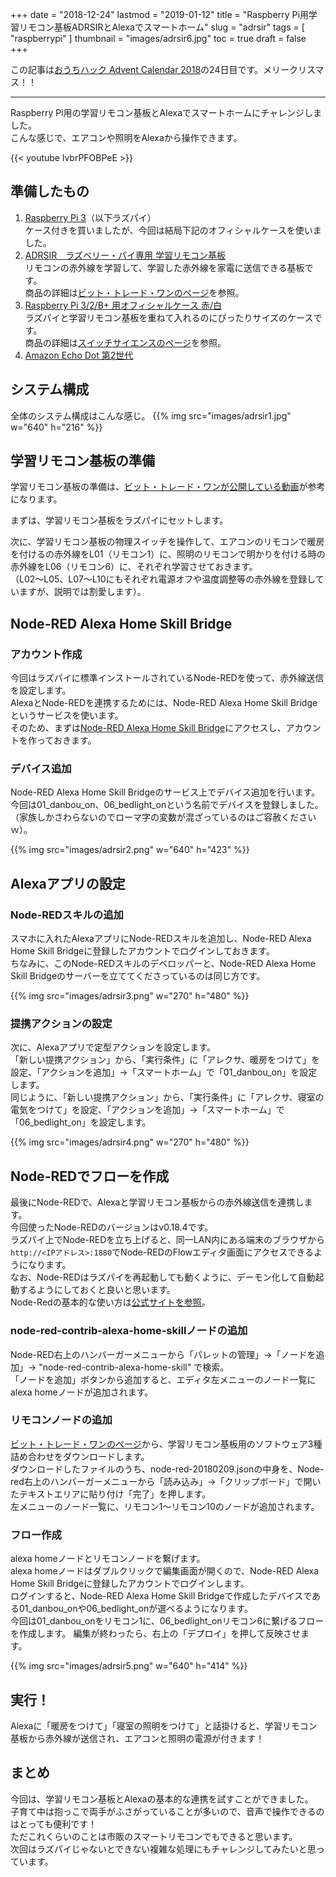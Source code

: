 +++
date = "2018-12-24"
lastmod = "2019-01-12"
title = "Raspberry Pi用学習リモコン基板ADRSIRとAlexaでスマートホーム"
slug = "adrsir"
tags = [
  "raspberrypi"
]
thumbnail = "images/adrsir6.jpg"
toc = true
draft = false
+++

この記事は[おうちハック Advent Calendar 2018](https://qiita.com/advent-calendar/2018/ouch-hack/)の24日目です。メリークリスマス！！

---

Raspberry Pi用の学習リモコン基板とAlexaでスマートホームにチャレンジしました。  
こんな感じで、エアコンや照明をAlexaから操作できます。

{{< youtube lvbrPFOBPeE >}}

## 準備したもの

1. [Raspberry Pi 3](https://amzn.to/2CfAtMA)（以下ラズパイ）  
ケース付きを買いましたが、今回は結局下記のオフィシャルケースを使いました。
1. [ADRSIR　ラズベリー・パイ専用 学習リモコン基板](https://amzn.to/2Cf8AnR)  
リモコンの赤外線を学習して、学習した赤外線を家電に送信できる基板です。  
商品の詳細は[ビット・トレード・ワンのページ](http://bit-trade-one.co.jp/product/module/adrsir/)を参照。
1. [Raspberry Pi 3/2/B+ 用オフィシャルケース 赤/白](https://amzn.to/2Cety6i)  
ラズパイと学習リモコン基板を重ねて入れるのにぴったりサイズのケースです。  
商品の詳細は[スイッチサイエンスのページ](https://www.switch-science.com/catalog/2647/)を参照。
1. [Amazon Echo Dot 第2世代](https://amzn.to/2CrviJB)  

## システム構成

全体のシステム構成はこんな感じ。
{{% img src="images/adrsir1.jpg" w="640" h="216" %}}

## 学習リモコン基板の準備

学習リモコン基板の準備は、[ビット・トレード・ワンが公開している動画](https://youtu.be/Mfq-TaU2dcU/)が参考になります。

まずは、学習リモコン基板をラズパイにセットします。  

次に、学習リモコン基板の物理スイッチを操作して、エアコンのリモコンで暖房を付けるの赤外線をL01（リモコン1）に、照明のリモコンで明かりを付ける時の赤外線をL06（リモコン6）に、それぞれ学習させておきます。  
（L02〜L05、L07〜L10にもそれぞれ電源オフや温度調整等の赤外線を登録していますが、説明では割愛します）。

## Node-RED Alexa Home Skill Bridge

### アカウント作成
今回はラズパイに標準インストールされているNode-REDを使って、赤外線送信を設定します。  
AlexaとNode-REDを連携するためには、Node-RED Alexa Home Skill Bridgeというサービスを使います。  
そのため、まずは[Node-RED Alexa Home Skill Bridge](https://alexa-node-red.bm.hardill.me.uk/)にアクセスし、アカウントを作っておきます。  

### デバイス追加
Node-RED Alexa Home Skill Bridgeのサービス上でデバイス追加を行います。  
今回は01_danbou_on、06_bedlight_onという名前でデバイスを登録しました。  
（家族しかさわらないのでローマ字の変数が混ざっているのはご容赦くださいｗ）。

{{% img src="images/adrsir2.png" w="640" h="423" %}}

## Alexaアプリの設定

### Node-REDスキルの追加
スマホに入れたAlexaアプリにNode-REDスキルを追加し、Node-RED Alexa Home Skill Bridgeに登録したアカウントでログインしておきます。  
ちなみに、このNode-REDスキルのデベロッパーと、Node-RED Alexa Home Skill Bridgeのサーバーを立ててくださっているのは同じ方です。

{{% img src="images/adrsir3.png" w="270" h="480" %}}

### 提携アクションの設定
次に、Alexaアプリで定型アクションを設定します。  
「新しい提携アクション」から、「実行条件」に「アレクサ、暖房をつけて」を設定、「アクションを追加」→「スマートホーム」で「01_danbou_on」を設定します。  
同じように、「新しい提携アクション」から、「実行条件」に「アレクサ、寝室の電気をつけて」を設定、「アクションを追加」→「スマートホーム」で「06_bedlight_on」を設定します。  

{{% img src="images/adrsir4.png" w="270" h="480" %}}

## Node-REDでフローを作成
最後にNode-REDで、Alexaと学習リモコン基板からの赤外線送信を連携します。  
今回使ったNode-REDのバージョンはv0.18.4です。  
ラズパイ上でNode-REDを立ち上げると、同一LAN内にある端末のブラウザから`http://<IPアドレス>:1880`でNode-REDのFlowエディタ画面にアクセスできるようになります。  
なお、Node-REDはラズパイを再起動しても動くように、デーモン化して自動起動するようにしておくと良いと思います。  
Node-Redの基本的な使い方は[公式サイトを参照](https://nodered.org/)。

### node-red-contrib-alexa-home-skillノードの追加
Node-RED右上のハンバーガーメニューから「パレットの管理」→「ノードを追加」→ "node-red-contrib-alexa-home-skill" で検索。  
「ノードを追加」ボタンから追加すると、エディタ左メニューのノード一覧にalexa homeノードが追加されます。

### リモコンノードの追加
[ビット・トレード・ワンのページ](http://bit-trade-one.co.jp/blog/2017121302/)から、学習リモコン基板用のソフトウェア3種詰め合わせをダウンロードします。  
ダウンロードしたファイルのうち、node-red-20180209.jsonの中身を、Node-red右上のハンバーガーメニューから「読み込み」→「クリップボード」で開いたテキストエリアに貼り付け「完了」を押します。  
左メニューのノード一覧に、リモコン1〜リモコン10のノードが追加されます。

### フロー作成
alexa homeノードとリモコンノードを繋げます。  
alexa homeノードはダブルクリックで編集画面が開くので、Node-RED Alexa Home Skill Bridgeに登録したアカウントでログインします。  
ログインすると、Node-RED Alexa Home Skill Bridgeで作成したデバイスである01_danbou_onや06_bedlight_onが選べるようになります。  
今回は01_danbou_onをリモコン1に、06_bedlight_onリモコン6に繋げるフローを作成します。
編集が終わったら、右上の「デプロイ」を押して反映させます。

{{% img src="images/adrsir5.png" w="640" h="414" %}}

## 実行！
Alexaに「暖房をつけて」「寝室の照明をつけて」と話掛けると、学習リモコン基板から赤外線が送信され、エアコンと照明の電源が付きます！

## まとめ
今回は、学習リモコン基板とAlexaの基本的な連携を試すことができました。  
子育て中は抱っこで両手がふさがっていることが多いので、音声で操作できるのはとっても便利です！  
ただこれくらいのことは市販のスマートリモコンでもできると思います。  
次回はラズパイじゃないとできない複雑な処理にもチャレンジしてみたいと思っています。  


